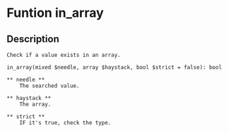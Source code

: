 # Funtion in_array

## Description
```
Check if a value exists in an array.

in_array(mixed $needle, array $haystack, bool $strict = false): bool

** needle **
    The searched value.

** haystack ** 
    The array.

** strict **
    IF it's true, check the type.
```